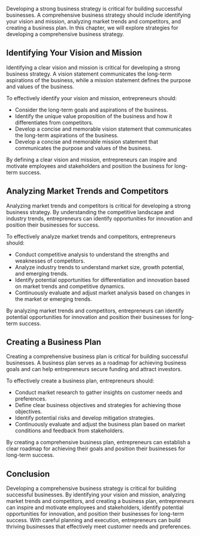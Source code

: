 
Developing a strong business strategy is critical for building successful businesses. A comprehensive business strategy should include identifying your vision and mission, analyzing market trends and competitors, and creating a business plan. In this chapter, we will explore strategies for developing a comprehensive business strategy.

Identifying Your Vision and Mission
-----------------------------------

Identifying a clear vision and mission is critical for developing a strong business strategy. A vision statement communicates the long-term aspirations of the business, while a mission statement defines the purpose and values of the business.

To effectively identify your vision and mission, entrepreneurs should:

* Consider the long-term goals and aspirations of the business.
* Identify the unique value proposition of the business and how it differentiates from competitors.
* Develop a concise and memorable vision statement that communicates the long-term aspirations of the business.
* Develop a concise and memorable mission statement that communicates the purpose and values of the business.

By defining a clear vision and mission, entrepreneurs can inspire and motivate employees and stakeholders and position the business for long-term success.

Analyzing Market Trends and Competitors
---------------------------------------

Analyzing market trends and competitors is critical for developing a strong business strategy. By understanding the competitive landscape and industry trends, entrepreneurs can identify opportunities for innovation and position their businesses for success.

To effectively analyze market trends and competitors, entrepreneurs should:

* Conduct competitive analysis to understand the strengths and weaknesses of competitors.
* Analyze industry trends to understand market size, growth potential, and emerging trends.
* Identify potential opportunities for differentiation and innovation based on market trends and competitive dynamics.
* Continuously evaluate and adjust market analysis based on changes in the market or emerging trends.

By analyzing market trends and competitors, entrepreneurs can identify potential opportunities for innovation and position their businesses for long-term success.

Creating a Business Plan
------------------------

Creating a comprehensive business plan is critical for building successful businesses. A business plan serves as a roadmap for achieving business goals and can help entrepreneurs secure funding and attract investors.

To effectively create a business plan, entrepreneurs should:

* Conduct market research to gather insights on customer needs and preferences.
* Define clear business objectives and strategies for achieving those objectives.
* Identify potential risks and develop mitigation strategies.
* Continuously evaluate and adjust the business plan based on market conditions and feedback from stakeholders.

By creating a comprehensive business plan, entrepreneurs can establish a clear roadmap for achieving their goals and position their businesses for long-term success.

Conclusion
----------

Developing a comprehensive business strategy is critical for building successful businesses. By identifying your vision and mission, analyzing market trends and competitors, and creating a business plan, entrepreneurs can inspire and motivate employees and stakeholders, identify potential opportunities for innovation, and position their businesses for long-term success. With careful planning and execution, entrepreneurs can build thriving businesses that effectively meet customer needs and preferences.
